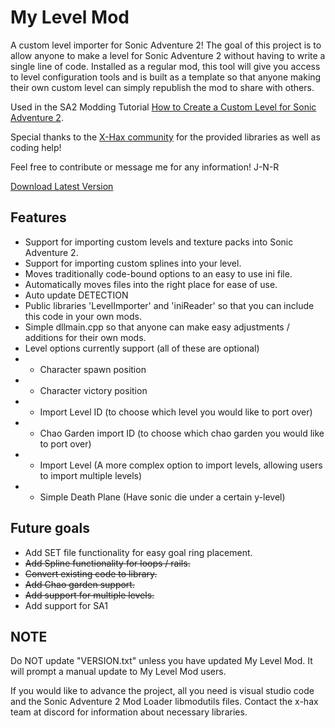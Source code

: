 # My Level Mod
A custom level importer for Sonic Adventure 2! The goal of this project is to allow anyone
to make a level for Sonic Adventure 2 without having to write a single line of code. 
Installed as a regular mod, this tool will give you access to level configuration tools
and is built as a template so that anyone making their own custom level can simply
republish the mod to share with others.

Used in the SA2 Modding Tutorial [How to Create a Custom Level for Sonic Adventure 2](https://github.com/X-Hax/SA2BModdingGuide/wiki/Basic-Level-Modding).

Special thanks to the [X-Hax community](https://github.com/X-Hax/) for the provided libraries as well as coding help!

Feel free to contribute or message me for any information! J-N-R

[Download Latest Version](https://github.com/J-N-R/My-Level-Mod/releases)

## Features
- Support for importing custom levels and texture packs into Sonic Adventure 2.
- Support for importing custom splines into your level.
- Moves traditionally code-bound options to an easy to use ini file.
- Automatically moves files into the right place for ease of use.
- Auto update DETECTION
- Public libraries 'LevelImporter' and 'iniReader' so that you can include this code in your own mods.
- Simple dllmain.cpp so that anyone can make easy adjustments / additions for their own mods.
- Level options currently support (all of these are optional)
- * Character spawn position
- * Character victory position
- * Import Level ID (to choose which level you would like to port over)
- * Chao Garden import ID (to choose which chao garden you would like to port over)
- * Import Level (A more complex option to import levels, allowing users to import multiple levels)
- * Simple Death Plane (Have sonic die under a certain y-level)

## Future goals
- Add SET file functionality for easy goal ring placement.
- ~~Add Spline functionality for loops / rails.~~
- ~~Convert existing code to library.~~
- ~~Add Chao garden support.~~
- ~~Add support for multiple levels.~~
- Add support for SA1

## NOTE
Do NOT update "VERSION.txt" unless you have updated My Level Mod. It will prompt a manual update to My Level Mod users.

If you would like to advance the project, all you need is visual studio code and the Sonic Adventure 2 Mod Loader libmodutils files. Contact the x-hax team at discord for information about necessary libraries.
